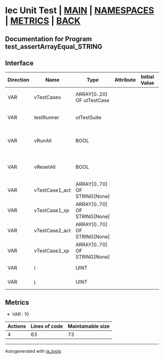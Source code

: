 # Iec Unit Test | [MAIN] | [NAMESPACES] | [METRICS] | [BACK]  

## Documentation for Program test_assertArrayEqual_STRING  

## Interface  

| Direction | Name | Type | Attribute | Initial Value | Documentation |
| --------- | ---- | ---- | --------- | ------------- | ------------- |
| VAR | vTestCases | ARRAY[0..20] OF utTestCase |  |  | Definition of all test cases for this POU |  
| VAR | testRunner | utTestSuite |  |  | Test Suite fb instance to run the tests |  
| VAR | vRunAll | BOOL |  |  | Manual command to run all tests for this POU |  
| VAR | vResetAll | BOOL |  |  | Manual command to reset all tests for this POU |  
| VAR | vTestCase1_act | ARRAY[0..70] OF STRING[None] |  |  | Array data 1 of test case 1 |  
| VAR | vTestCase1_xp | ARRAY[0..70] OF STRING[None] |  |  | Array data 2 of test case 1 |  
| VAR | vTestCase2_act | ARRAY[0..70] OF STRING[None] |  |  | Array data 3 of test case 2 |  
| VAR | vTestCase2_xp | ARRAY[0..70] OF STRING[None] |  |  | Array data 4 of test case 2 |  
| VAR | i | UINT |  |  | Iterator variable i |  
| VAR | j | UINT |  |  | Iterator variable j |  


## Metrics  

- VAR : 10

| Actions | Lines of code | Maintainable size |
| ------- | ------------- | ----------------- |
| 4 | 63 | 73 |

---
Autogenerated with [ia_tools](https://github.com/tkucic/ia_tools)  

[MAIN]: ../../../../index.md
[NAMESPACES]: ../../nsList.md
[METRICS]: ../../../metrics.md
[BACK]: ../nsMain.md
